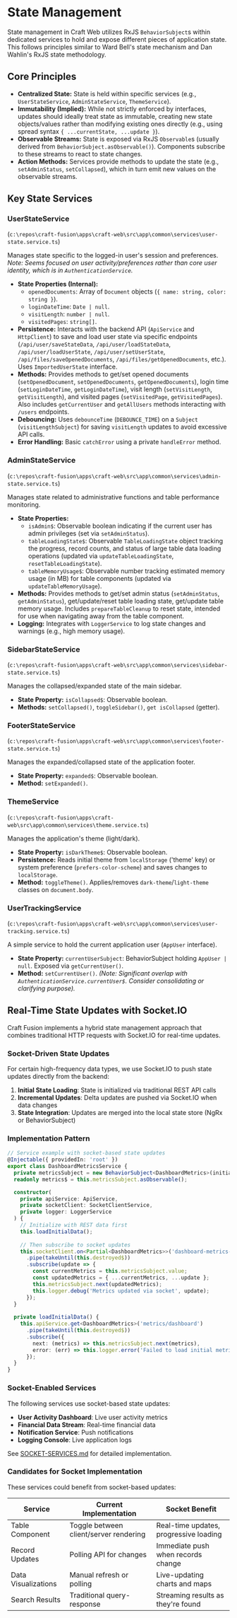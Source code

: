 # State Management

State management in Craft Web utilizes RxJS `BehaviorSubject`s within dedicated services to hold and expose different pieces of application state. This follows principles similar to Ward Bell's state mechanism and Dan Wahlin's RxJS state methodology.

## Core Principles

*   **Centralized State:** State is held within specific services (e.g., `UserStateService`, `AdminStateService`, `ThemeService`).
*   **Immutability (Implied):** While not strictly enforced by interfaces, updates should ideally treat state as immutable, creating new state objects/values rather than modifying existing ones directly (e.g., using spread syntax `{ ...currentState, ...update }`).
*   **Observable Streams:** State is exposed via RxJS `Observable`s (usually derived from `BehaviorSubject.asObservable()`). Components subscribe to these streams to react to state changes.
*   **Action Methods:** Services provide methods to update the state (e.g., `setAdminStatus`, `setCollapsed`), which in turn emit new values on the observable streams.

## Key State Services

### UserStateService

(`c:\repos\craft-fusion\apps\craft-web\src\app\common\services\user-state.service.ts`)

Manages state specific to the logged-in user's session and preferences. *Note: Seems focused on user activity/preferences rather than core user identity, which is in `AuthenticationService`.*

*   **State Properties (Internal):**
    *   `openedDocuments`: Array of `Document` objects (`{ name: string, color: string }`).
    *   `loginDateTime`: `Date | null`.
    *   `visitLength`: `number | null`.
    *   `visitedPages`: `string[]`.
*   **Persistence:** Interacts with the backend API (`ApiService` and `HttpClient`) to save and load user state via specific endpoints (`/api/user/saveStateData`, `/api/user/loadStateData`, `/api/user/loadUserState`, `/api/user/setUserState`, `/api/files/saveOpenedDocuments`, `/api/files/getOpenedDocuments`, etc.). Uses `ImportedUserState` interface.
*   **Methods:** Provides methods to get/set opened documents (`setOpenedDocument`, `setOpenedDocuments`, `getOpenedDocuments`), login time (`setLoginDateTime`, `getLoginDateTime`), visit length (`setVisitLength`, `getVisitLength`), and visited pages (`setVisitedPage`, `getVisitedPages`). Also includes `getCurrentUser` and `getAllUsers` methods interacting with `/users` endpoints.
*   **Debouncing:** Uses `debounceTime` (`DEBOUNCE_TIME`) on a `Subject` (`visitLengthSubject`) for saving `visitLength` updates to avoid excessive API calls.
*   **Error Handling:** Basic `catchError` using a private `handleError` method.

### AdminStateService

(`c:\repos\craft-fusion\apps\craft-web\src\app\common\services\admin-state.service.ts`)

Manages state related to administrative functions and table performance monitoring.

*   **State Properties:**
    *   `isAdmin$`: Observable boolean indicating if the current user has admin privileges (set via `setAdminStatus`).
    *   `tableLoadingState$`: Observable `TableLoadingState` object tracking the progress, record counts, and status of large table data loading operations (updated via `updateTableLoadingState`, `resetTableLoadingState`).
    *   `tableMemoryUsage$`: Observable number tracking estimated memory usage (in MB) for table components (updated via `updateTableMemoryUsage`).
*   **Methods:** Provides methods to get/set admin status (`setAdminStatus`, `getAdminStatus`), get/update/reset table loading state, get/update table memory usage. Includes `prepareTableCleanup` to reset state, intended for use when navigating away from the table component.
*   **Logging:** Integrates with `LoggerService` to log state changes and warnings (e.g., high memory usage).

### SidebarStateService

(`c:\repos\craft-fusion\apps\craft-web\src\app\common\services\sidebar-state.service.ts`)

Manages the collapsed/expanded state of the main sidebar.

*   **State Property:** `isCollapsed$`: Observable boolean.
*   **Methods:** `setCollapsed()`, `toggleSidebar()`, `get isCollapsed` (getter).

### FooterStateService

(`c:\repos\craft-fusion\apps\craft-web\src\app\common\services\footer-state.service.ts`)

Manages the expanded/collapsed state of the application footer.

*   **State Property:** `expanded$`: Observable boolean.
*   **Method:** `setExpanded()`.

### ThemeService

(`c:\repos\craft-fusion\apps\craft-web\src\app\common\services\theme.service.ts`)

Manages the application's theme (light/dark).

*   **State Property:** `isDarkTheme$`: Observable boolean.
*   **Persistence:** Reads initial theme from `localStorage` ('theme' key) or system preference (`prefers-color-scheme`) and saves changes to `localStorage`.
*   **Method:** `toggleTheme()`. Applies/removes `dark-theme`/`light-theme` classes on `document.body`.

### UserTrackingService

(`c:\repos\craft-fusion\apps\craft-web\src\app\common\services\user-tracking.service.ts`)

A simple service to hold the current application user (`AppUser` interface).

*   **State Property:** `currentUserSubject`: BehaviorSubject holding `AppUser | null`. Exposed via `getCurrentUser()`.
*   **Method:** `setCurrentUser()`.
*(Note: Significant overlap with `AuthenticationService.currentUser$`. Consider consolidating or clarifying purpose).*

## Real-Time State Updates with Socket.IO

Craft Fusion implements a hybrid state management approach that combines traditional HTTP requests with Socket.IO for real-time updates.

### Socket-Driven State Updates

For certain high-frequency data types, we use Socket.IO to push state updates directly from the backend:

1. **Initial State Loading**: State is initialized via traditional REST API calls
2. **Incremental Updates**: Delta updates are pushed via Socket.IO when data changes
3. **State Integration**: Updates are merged into the local state store (NgRx or BehaviorSubject)

### Implementation Pattern

```typescript
// Service example with socket-based state updates
@Injectable({ providedIn: 'root' })
export class DashboardMetricsService {
  private metricsSubject = new BehaviorSubject<DashboardMetrics>(initialMetrics);
  readonly metrics$ = this.metricsSubject.asObservable();

  constructor(
    private apiService: ApiService,
    private socketClient: SocketClientService,
    private logger: LoggerService
  ) {
    // Initialize with REST data first
    this.loadInitialData();
    
    // Then subscribe to socket updates
    this.socketClient.on<Partial<DashboardMetrics>>('dashboard-metrics-update')
      .pipe(takeUntil(this.destroyed$))
      .subscribe(update => {
        const currentMetrics = this.metricsSubject.value;
        const updatedMetrics = { ...currentMetrics, ...update };
        this.metricsSubject.next(updatedMetrics);
        this.logger.debug('Metrics updated via socket', update);
      });
  }
  
  private loadInitialData() {
    this.apiService.get<DashboardMetrics>('metrics/dashboard')
      .pipe(takeUntil(this.destroyed$))
      .subscribe({
        next: (metrics) => this.metricsSubject.next(metrics),
        error: (err) => this.logger.error('Failed to load initial metrics', err)
      });
  }
}
```

### Socket-Enabled Services

The following services use socket-based state updates:

- **User Activity Dashboard**: Live user activity metrics
- **Financial Data Stream**: Real-time financial data
- **Notification Service**: Push notifications
- **Logging Console**: Live application logs

See [SOCKET-SERVICES.md](./SOCKET-SERVICES.md) for detailed implementation.

### Candidates for Socket Implementation

These services could benefit from socket-based updates:

| Service | Current Implementation | Socket Benefit |
|---------|------------------------|---------------|
| Table Component | Toggle between client/server rendering | Real-time updates, progressive loading |
| Record Updates | Polling API for changes | Immediate push when records change |
| Data Visualizations | Manual refresh or polling | Live-updating charts and maps |
| Search Results | Traditional query-response | Streaming results as they're found |
